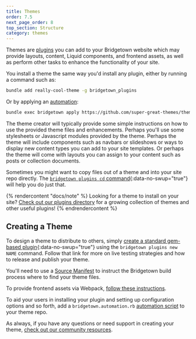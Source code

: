 ```yaml
---
title: Themes
order: 7.5
next_page_order: 8
top_section: Structure
category: themes
---
```


Themes are [plugins](/docs/plugins) you can add to your Bridgetown website
which may provide layouts, content, Liquid components, and frontend assets, as
well as perform other tasks to enhance the functionality of your site.

You install a theme the same way you'd install any plugin, either by running
a command such as:

```sh
bundle add really-cool-theme -g bridgetown_plugins
```

Or by applying an [automation](/docs/automations):

```sh
bundle exec bridgetown apply https://github.com/super-great-themes/theme-one
```

The theme creator will typically provide some simple instructions on how to use
the provided theme files and enhancements. Perhaps you'll use some stylesheets
or Javascript modules provided by the theme. Perhaps the theme will include
components such as navbars or slideshows or ways to display new content types
you can add to your site templates. Or perhaps the theme will come with layouts
you can assign to your content such as posts or collection documents.

Sometimes you might want to copy files out of a theme and into your site
repo directly. The [`bridgetown plugins cd` command](/docs/commands/plugins#copying-files-out-of-plugin-source-folders){:data-no-swup="true"}
will help you do just that.

{% rendercontent "docs/note" %}
Looking for a theme to install on your site?
[Check out our plugins directory](/plugins/) for a growing collection of themes
and other useful plugins!
{% endrendercontent %}

## Creating a Theme

To design a theme to distribute to others, simply [create a standard
gem-based plugin](/docs/plugins#creating-a-gem){:data-no-swup="true"} using the `bridgetown plugins new NAME`
command. Follow that link for more on live testing strategies and how to
release and publish your theme.

You'll need to use a [Source Manifest](/docs/plugins/source-manifests/) to
instruct the Bridgetown build process where to find your theme files.

To provide frontend assets via Webpack, [follow these instructions](/docs/plugins/gems-and-webpack/).

To aid your users in installing your plugin and setting up configuration
options and so forth, add a `bridgetown.automation.rb` [automation script](/docs/automations)
to your theme repo.

As always, if you have any questions or need support in creating your theme,
[check out our community resources](/docs/community).